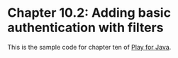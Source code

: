 Chapter 10.2: Adding basic authentication with filters
=========================

This is the sample code for chapter ten of [Play for Java](http://bit.ly/playjava).

